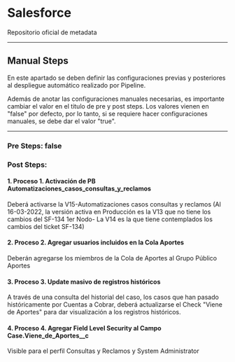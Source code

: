 # Salesforce

Repositorio oficial de metadata

--------

## Manual Steps

En este apartado se deben definir las configuraciones previas y posteriores al despliegue automático realizado por Pipeline.

Además de anotar las configuraciones manuales necesarias, es importante cambiar el valor en el titulo de pre y post steps. Los valores vienen en "false" por defecto, por lo tanto, si se requiere hacer configuraciones manuales, se debe dar el valor "true".

--------

### Pre Steps: false 

### Post Steps: 

#### 1. Proceso 1. Activación de PB Automatizaciones_casos_consultas_y_reclamos

Deberá activarse la V15-Automatizaciones casos consultas y reclamos (Al 16-03-2022, la versión activa en Producción es la V13 que no tiene los cambios del SF-134 1er Nodo- La V14 es la que tiene contemplados los cambios del ticket SF-134)

#### 2. Proceso 2. Agregar usuarios incluidos en la Cola Aportes

Deberán agregarse los miembros de la Cola de Aportes al Grupo Público Aportes

#### 3. Proceso 3. Update masivo de registros históricos

A través de una consulta del historial del caso, los casos que han pasado históricamente por Cuentas a Cobrar, deberá actualizarse el Check "Viene de Aportes" para dar visualización a los registros históricos.

#### 4. Proceso 4. Agregar Field Level Security al Campo Case.Viene_de_Aportes__c

Visible para el perfil Consultas y Reclamos y System Administrator

	





